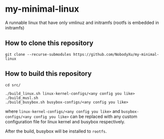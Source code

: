 # my-minimal-linux

A runnable linux that have only vmlinuz and initramfs (rootfs is embedded in initramfs)

## How to clone this repository

```
git clone --recurse-submodules https://github.com/NobodyXu/my-minimal-linux
```

## How to build this repository

```
cd src/

./build_linux.sh linux-kernel-configs/<any config you like>
./build_musl.sh
./build_busybox.sh busybox-configs/<any config you like>
```

where `linux-kernel-configs/<any config you like>` and `busybox-configs/<any config you like>` can 
be replaced with any custom configuration file for linux kernel and busybox respectively.

After the build, busybox will be installed to `rootfs`.
